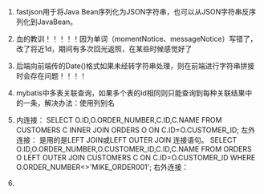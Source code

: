 1. fastjson用于将Java Bean序列化为JSON字符串，也可以从JSON字符串反序列化到JavaBean。

2. 血的教训！！！！！因为单词（momentNotice、messageNotice）写错了，改了将近1d，期间有多次回光返照，在某些时候感觉好了

3. 后端向前端传的Date()格式如果未经转字符串处理，则在前端进行字符串拼接时会存在问题！！！！

4. mybatis中多表关联查询，如果多个表的id相同则只能查询到每种关联结果中的一条，解决办法：使用列别名

5. 内连接：
SELECT O.ID,O.ORDER_NUMBER,C.ID,C.NAME FROM CUSTOMERS C INNER JOIN ORDERS O ON C.ID=O.CUSTOMER_ID;
  左外连接： 是用的是LEFT  JOIN或LEFT OUTER JOIN     连接语句。
SELECT O.ID,O.ORDER_NUMBER,O.CUSTOMER_ID,C.ID,C.NAME
FROM ORDERS O LEFT OUTER JOIN CUSTOMERS C ON C.ID=O.CUSTOMER_ID
WHERE O.ORDER_NUMBER<>'MIKE_ORDER001';
  右外连接：
      
6.	

